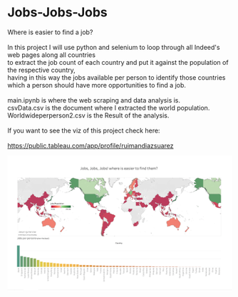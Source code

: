 # Jobs-Jobs-Jobs
Where is easier to find a job?
<br>
<br>
In this project I will use python and selenium to loop through all Indeed's web pages along all countries<br>
to extract the job count of each country and put it against the population of the respective country,<br>
having in this way the jobs available per person to identify those countries which a person should have more opportunities to find a job.
<br>
<br>
main.ipynb is where the web scraping and data analysis is.<br>
csvData.csv is the document where I extracted the world population.<br>
Worldwideperperson2.csv is the Result of the analysis.
<br>
<br>
If you want to see the viz of this project check here:
<br>
<br>
https://public.tableau.com/app/profile/ruimandiazsuarez

![Result Visualization](https://github.com/RuimanDiaz/Jobs-Jobs-Jobs/blob/main/Jobs.png)
